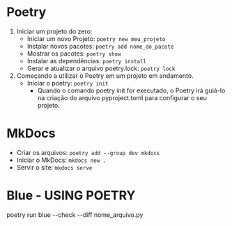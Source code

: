 # Poetry

1. Iniciar um projeto do zero:
   - Iniciar um novo Projeto: `poetry new meu_projeto`
   - Instalar novos pacotes: `poetry add nome_do_pacote`
   - Mostrar os pacotes: `poetry show`
   - Instalar as dependências: `poetry install`
   - Gerar e atualizar o arquivo poetry.lock: `poetry lock`
2. Começando a utilizar o Poetry em um projeto em andamento.
   - Iniciar o poetry: `poetry init`
     - Quando o comando poetry init for executado, o Poetry irá guiá-lo na criação do arquivo pyproject.toml para configurar o seu projeto. 

# MkDocs

- Criar os arquivos: `poetry add --group dev mkdocs`
- Iniciar o MkDocs: `mkdocs new .`
- Servir o site: `mkdocs serve`

# Blue - USING POETRY

poetry run blue --check --diff nome_arquivo.py


